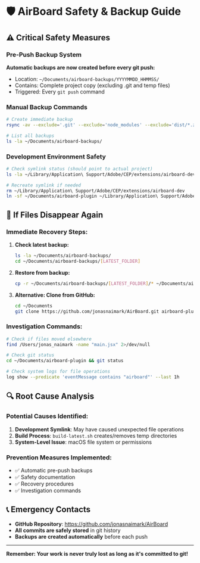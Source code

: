 # 🛡️ AirBoard Safety & Backup Guide

## ⚠️ Critical Safety Measures

### Pre-Push Backup System
**Automatic backups are now created before every git push:**
- Location: `~/Documents/airboard-backups/YYYYMMDD_HHMMSS/`
- Contains: Complete project copy (excluding .git and temp files)
- Triggered: Every `git push` command

### Manual Backup Commands
```bash
# Create immediate backup
rsync -av --exclude='.git' --exclude='node_modules' --exclude='dist/*.zxp' ~/Documents/airboard-plugin/ ~/Documents/airboard-backups/manual_$(date +%Y%m%d_%H%M%S)/

# List all backups
ls -la ~/Documents/airboard-backups/
```

### Development Environment Safety
```bash
# Check symlink status (should point to actual project)
ls -la ~/Library/Application\ Support/Adobe/CEP/extensions/airboard-dev

# Recreate symlink if needed
rm ~/Library/Application\ Support/Adobe/CEP/extensions/airboard-dev
ln -sf ~/Documents/airboard-plugin ~/Library/Application\ Support/Adobe/CEP/extensions/airboard-dev
```

## 🚨 If Files Disappear Again

### Immediate Recovery Steps:
1. **Check latest backup:**
   ```bash
   ls -la ~/Documents/airboard-backups/
   cd ~/Documents/airboard-backups/[LATEST_FOLDER]
   ```

2. **Restore from backup:**
   ```bash
   cp -r ~/Documents/airboard-backups/[LATEST_FOLDER]/* ~/Documents/airboard-plugin/
   ```

3. **Alternative: Clone from GitHub:**
   ```bash
   cd ~/Documents
   git clone https://github.com/jonasnaimark/AirBoard.git airboard-plugin-recovery
   ```

### Investigation Commands:
```bash
# Check if files moved elsewhere
find /Users/jonas_naimark -name "main.jsx" 2>/dev/null

# Check git status
cd ~/Documents/airboard-plugin && git status

# Check system logs for file operations
log show --predicate 'eventMessage contains "airboard"' --last 1h
```

## 🔍 Root Cause Analysis

### Potential Causes Identified:
1. **Development Symlink**: May have caused unexpected file operations
2. **Build Process**: `build-latest.sh` creates/removes temp directories
3. **System-Level Issue**: macOS file system or permissions

### Prevention Measures Implemented:
- ✅ Automatic pre-push backups
- ✅ Safety documentation
- ✅ Recovery procedures
- ✅ Investigation commands

## 📞 Emergency Contacts
- **GitHub Repository**: https://github.com/jonasnaimark/AirBoard
- **All commits are safely stored** in git history
- **Backups are created automatically** before each push

---
**Remember: Your work is never truly lost as long as it's committed to git!**